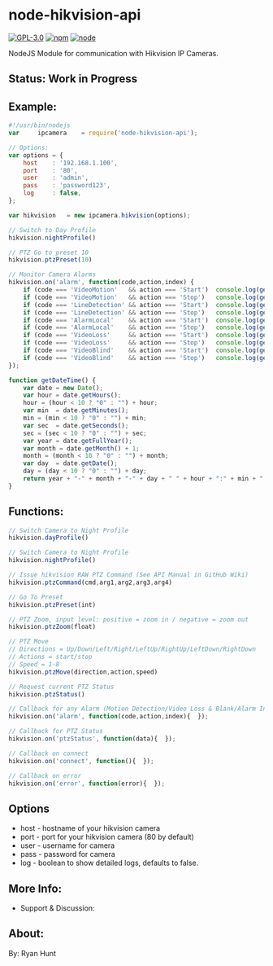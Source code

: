 # node-hikvision-api

[![GPL-3.0](https://img.shields.io/badge/license-GPL-blue.svg)]()
[![npm](https://img.shields.io/npm/v/npm.svg)]()
[![node](https://img.shields.io/node/v/gh-badges.svg)]()

NodeJS Module for communication with Hikvision IP Cameras.

## Status: Work in Progress

## Example:
```javascript
#!/usr/bin/nodejs
var     ipcamera	= require('node-hikvision-api');

// Options:
var options = {
	host	: '192.168.1.100',
	port 	: '80',
	user 	: 'admin',
	pass 	: 'password123',
	log 	: false,
};

var hikvision 	= new ipcamera.hikvision(options);

// Switch to Day Profile
hikvision.nightProfile()

// PTZ Go to preset 10
hikvision.ptzPreset(10)

// Monitor Camera Alarms
hikvision.on('alarm', function(code,action,index) {
	if (code === 'VideoMotion'   && action === 'Start')  console.log(getDateTime() + ' Channel ' + index + ': Video Motion Detected')
	if (code === 'VideoMotion'   && action === 'Stop')   console.log(getDateTime() + ' Channel ' + index + ': Video Motion Ended')
	if (code === 'LineDetection' && action === 'Start')  console.log(getDateTime() + ' Channel ' + index + ': Line Cross Detected')
	if (code === 'LineDetection' && action === 'Stop')   console.log(getDateTime() + ' Channel ' + index + ': Line Cross Ended')
	if (code === 'AlarmLocal'    && action === 'Start')  console.log(getDateTime() + ' Channel ' + index + ': Local Alarm Triggered: ' + index)
	if (code === 'AlarmLocal'    && action === 'Stop')   console.log(getDateTime() + ' Channel ' + index + ': Local Alarm Ended: ' + index)
	if (code === 'VideoLoss'     && action === 'Start')  console.log(getDateTime() + ' Channel ' + index + ': Video Lost!')
	if (code === 'VideoLoss'     && action === 'Stop')   console.log(getDateTime() + ' Channel ' + index + ': Video Found!')
	if (code === 'VideoBlind'    && action === 'Start')  console.log(getDateTime() + ' Channel ' + index + ': Video Blind!')
	if (code === 'VideoBlind'    && action === 'Stop')   console.log(getDateTime() + ' Channel ' + index + ': Video Unblind!')
});

function getDateTime() {
	var date = new Date();
	var hour = date.getHours();
	hour = (hour < 10 ? "0" : "") + hour;
	var min  = date.getMinutes();
	min = (min < 10 ? "0" : "") + min;
	var sec  = date.getSeconds();
	sec = (sec < 10 ? "0" : "") + sec;
	var year = date.getFullYear();
	var month = date.getMonth() + 1;
	month = (month < 10 ? "0" : "") + month;
	var day  = date.getDate();
	day = (day < 10 ? "0" : "") + day;
	return year + "-" + month + "-" + day + " " + hour + ":" + min + ":" + sec;
}
```

## Functions:
```javascript
// Switch Camera to Night Profile
hikvision.dayProfile()

// Switch Camera to Night Profile
hikvision.nightProfile()

// Issue hikvision RAW PTZ Command (See API Manual in GitHub Wiki)
hikvision.ptzCommand(cmd,arg1,arg2,arg3,arg4)

// Go To Preset
hikvision.ptzPreset(int)

// PTZ Zoom, input level: positive = zoom in / negative = zoom out
hikvision.ptzZoom(float)

// PTZ Move
// Directions = Up/Down/Left/Right/LeftUp/RightUp/LeftDown/RightDown
// Actions = start/stop
// Speed = 1-8
hikvision.ptzMove(direction,action,speed)

// Request current PTZ Status
hikvision.ptzStatus()

// Callback for any Alarm (Motion Detection/Video Loss & Blank/Alarm Inputs)
hikvision.on('alarm', function(code,action,index){  });

// Callback for PTZ Status
hikvision.on('ptzStatus', function(data){  });

// Callback on connect
hikvision.on('connect', function(){  });

// Callback on error
hikvision.on('error', function(error){  });

```

## Options
* host - hostname of your hikvision camera
* port - port for your hikvision camera (80 by default)
* user - username for camera
* pass - password for camera
* log - boolean to show detailed logs, defaults to false.

## More Info:
* Support & Discussion:

## About:
By: Ryan Hunt
